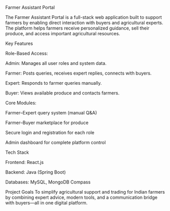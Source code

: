 Farmer Assistant Portal

The Farmer Assistant Portal is a full-stack web application built to support farmers by enabling direct interaction with buyers and agricultural experts. The platform helps farmers receive personalized guidance, sell their produce, and access important agricultural resources.

Key Features

Role-Based Access:

Admin: Manages all user roles and system data.

Farmer: Posts queries, receives expert replies, connects with buyers.

Expert: Responds to farmer queries manually.

Buyer: Views available produce and contacts farmers.

Core Modules:

Farmer–Expert query system (manual Q&A)

Farmer–Buyer marketplace for produce

Secure login and registration for each role

Admin dashboard for complete platform control

Tech Stack

Frontend: React.js

Backend: Java (Spring Boot)

Databases: MySQL, MongoDB Compass

Project Goals
To simplify agricultural support and trading for Indian farmers by combining expert advice, modern tools, and a communication bridge with buyers—all in one digital platform.
